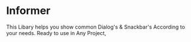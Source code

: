 # Informer
This Libary helps you show common Dialog's &amp; Snackbar's According to your needs. Ready to use in Any Project,
